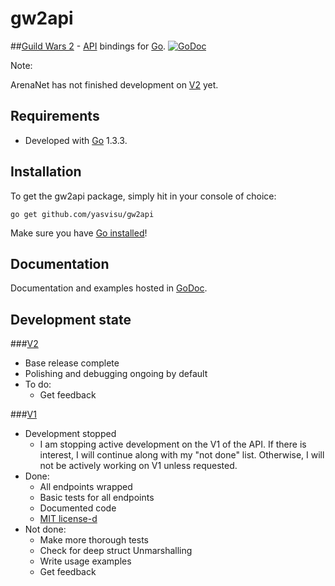 # gw2api

##[Guild Wars 2](https://www.guildwars2.com/en-gb/) - [API](http://wiki.guildwars2.com/wiki/API:Main) bindings for [Go](http://golang.org/).
[![GoDoc](https://godoc.org/github.com/yasvisu/gw2api?status.png)](https://godoc.org/github.com/yasvisu/gw2api)

Note:

ArenaNet has not finished development on [V2](http://wiki.guildwars2.com/wiki/API:2) yet.

## Requirements

* Developed with [Go](http://golang.org/) 1.3.3. 

## Installation
To get the gw2api package, simply hit in your console of choice:

    go get github.com/yasvisu/gw2api

Make sure you have [Go installed](http://golang.org/doc/install)!

## Documentation
Documentation and examples hosted in [GoDoc](http://godoc.org/github.com/yasvisu/gw2api).


## Development state
###[V2](http://wiki.guildwars2.com/wiki/API:2)

* Base release complete
* Polishing and debugging ongoing by default
* To do:
  * Get feedback


###[V1](http://wiki.guildwars2.com/wiki/API:1)

* Development stopped
  * I am stopping active development on the V1 of the API. If there is interest, I will continue along with my "not done" list. Otherwise, I will not be actively working on V1 unless requested.
* Done:
  * All endpoints wrapped
  * Basic tests for all endpoints
  * Documented code
  * [MIT license-d](https://github.com/yasvisu/gw2api/blob/master/LICENSE)
* Not done:
  * Make more thorough tests
   * Check for deep struct Unmarshalling
  * Write usage examples
  * Get feedback

